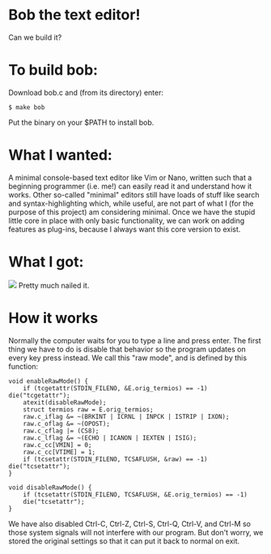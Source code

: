 # Bob the text editor!
Can we build it?

# To build bob:
Download bob.c and (from its directory) enter:

    $ make bob

Put the binary on your $PATH to install bob.

# What I wanted:
A minimal console-based text editor like Vim or Nano, written such that a beginning programmer (i.e. me!) can easily read it and understand how it works. Other so-called "minimal" editors still have loads of stuff like search and syntax-highlighting which, while useful, are not part of what I (for the purpose of this project) am considering minimal. Once we have the stupid little core in place with only basic functionality, we can work on adding features as plug-ins, because I always want this core version to exist.

# What I got:
![](https://github.com/porkostomus/bobs-text-editor/blob/master/shot-2018-03-25_23-08-51.png)
Pretty much nailed it.

# How it works
Normally the computer waits for you to type a line and press enter. The first thing we have to do is disable that behavior so the program updates on every key press instead. We call this "raw mode", and is defined by this function:

    void enableRawMode() {
        if (tcgetattr(STDIN_FILENO, &E.orig_termios) == -1) die("tcgetattr");
        atexit(disableRawMode);
        struct termios raw = E.orig_termios;
        raw.c_iflag &= ~(BRKINT | ICRNL | INPCK | ISTRIP | IXON);
        raw.c_oflag &= ~(OPOST);
        raw.c_cflag |= (CS8);
        raw.c_lflag &= ~(ECHO | ICANON | IEXTEN | ISIG);
        raw.c_cc[VMIN] = 0;
        raw.c_cc[VTIME] = 1;
        if (tcsetattr(STDIN_FILENO, TCSAFLUSH, &raw) == -1) die("tcsetattr");
    }

    void disableRawMode() {
        if (tcsetattr(STDIN_FILENO, TCSAFLUSH, &E.orig_termios) == -1)
        die("tcsetattr");
    }
    
We have also disabled Ctrl-C, Ctrl-Z, Ctrl-S, Ctrl-Q, Ctrl-V, and Ctrl-M so those system signals will not interfere with our program. But don't worry, we stored the original settings so that it can put it back to normal on exit.

